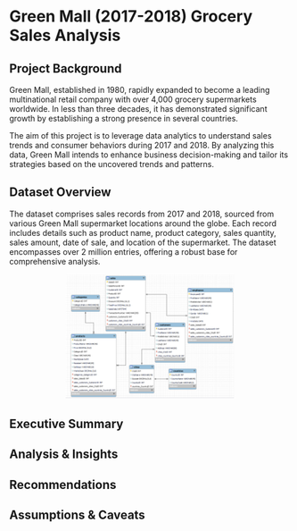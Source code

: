 <h1>Green Mall (2017-2018) Grocery Sales Analysis</h1>

<h2>Project Background</h2>
<p>Green Mall, established in 1980, rapidly expanded to become a leading multinational retail company with over 4,000 grocery supermarkets worldwide. In less than three decades, it has demonstrated significant growth by establishing a strong presence in several countries.

The aim of this project is to leverage data analytics to understand sales trends and consumer behaviors during 2017 and 2018. By analyzing this data, Green Mall intends to enhance business decision-making and tailor its strategies based on the uncovered trends and patterns. </p>

<h2>Dataset Overview</h2>
<p>The dataset comprises sales records from 2017 and 2018, sourced from various Green Mall supermarket locations around the globe. Each record includes details such as product name, product category, sales quantity, sales amount, date of sale, and location of the supermarket. The dataset encompasses over 2 million entries, offering a robust base for comprehensive analysis.</p>

<img src='db_schema.png' style="width:60%;margin-left:20%;">

<h2>Executive Summary</h2>

<h2>Analysis & Insights</h2>

<h2>Recommendations</h2>

<h2>Assumptions & Caveats</h2>
